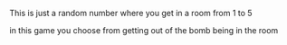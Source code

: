 This is just a random number where you get in a room from 1 to 5

in this game you choose from getting out of the bomb being in the room
